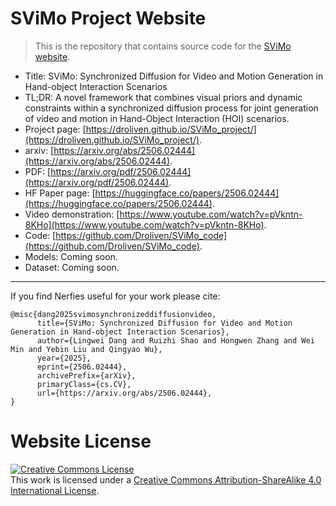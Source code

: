 # SViMo Project Website
> This is the repository that contains source code for the [SViMo website](https://Droliven.github.io/SViMo_project).


- Title: SViMo: Synchronized Diffusion for Video and Motion Generation in Hand-object Interaction Scenarios
- TL;DR: A novel framework that combines visual priors and dynamic constraints within a synchronized diffusion process for joint generation of video and motion in Hand-Object Interaction (HOI) scenarios.
- Project page: [https://droliven.github.io/SViMo_project/](https://droliven.github.io/SViMo_project/).
- arxiv: [https://arxiv.org/abs/2506.02444](https://arxiv.org/abs/2506.02444).
- PDF: [https://arxiv.org/pdf/2506.02444](https://arxiv.org/pdf/2506.02444).
- HF Paper page: [https://huggingface.co/papers/2506.02444](https://huggingface.co/papers/2506.02444).
- Video demonstration: [https://www.youtube.com/watch?v=pVkntn-8KHo](https://www.youtube.com/watch?v=pVkntn-8KHo).
- Code: [https://github.com/Droliven/SViMo_code](https://github.com/Droliven/SViMo_code).
- Models: Coming soon.
- Dataset: Coming soon.

---

If you find Nerfies useful for your work please cite:
```
@misc{dang2025svimosynchronizeddiffusionvideo,
      title={SViMo: Synchronized Diffusion for Video and Motion Generation in Hand-object Interaction Scenarios}, 
      author={Lingwei Dang and Ruizhi Shao and Hongwen Zhang and Wei Min and Yebin Liu and Qingyao Wu},
      year={2025},
      eprint={2506.02444},
      archivePrefix={arXiv},
      primaryClass={cs.CV},
      url={https://arxiv.org/abs/2506.02444}, 
}
```

# Website License
<a rel="license" href="http://creativecommons.org/licenses/by-sa/4.0/"><img alt="Creative Commons License" style="border-width:0" src="https://i.creativecommons.org/l/by-sa/4.0/88x31.png" /></a><br />This work is licensed under a <a rel="license" href="http://creativecommons.org/licenses/by-sa/4.0/">Creative Commons Attribution-ShareAlike 4.0 International License</a>.
